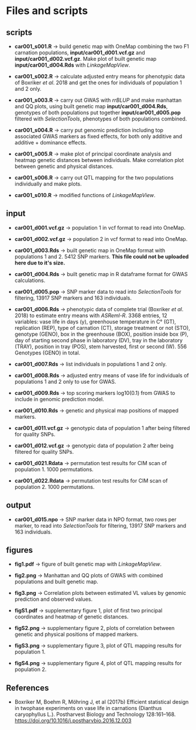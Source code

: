 # Files and scripts

## scripts
- **car001_s001.R** -> build genetic map with OneMap combining the two F1 carnation populations, **input/car001_d001.vcf.gz** and **input/car001_d002.vcf.gz**. Make plot of built genetic map **input/car001_d004.Rds** with *LinkageMapView*.<br>

- **car001_s002.R** -> calculate adjusted entry means for phenotypic data of Boxriker *et al*. 2018 and get the ones for individuals of population 1 and 2 only.<br>

- **car001_s003.R** -> carry out GWAS with *rrBLUP* and make manhattan and QQ plots, using built genetic map **input/car001_d004.Rds**, genotypes of both populations put together **input/car001_d005.pop** filtered with *SelectionTools*, phenotypes of both populations combined.<br>

- **car001_s004.R** -> carry put genomic prediction including top associated GWAS markers as fixed effects, for both only additive and additive + dominance effects.<br>

- **car001_s005.R** -> make plot of principal coordinate analysis and heatmap genetic distances between individuals. Make correlation plot between genetic and physical distances.<br>

- **car001_s006.R** -> carry out QTL mapping for the two populations individually and make plots.<br>   

- **car001_s010.R** -> modified functions of *LinkageMapView*.<br>

## input
- **car001_d001.vcf.gz** -> population 1 in vcf format to read into OneMap.

- **car001_d002.vcf.gz** -> population 2 in vcf format to read into OneMap.

- **car001_d003.Rds** -> built genetic map in OneMap format with populations 1 and 2. 5412 SNP markers. **This file could not be uploaded here due to it's size.**

- **car001_d004.Rds** -> built genetic map in R dataframe format for GWAS calculations.

- **car001_d005.pop** -> SNP marker data to read into *SelectionTools* for filtering, 13917 SNP markers and 163 individuals.

- **car001_d006.Rds** -> phenotypic data of complete trial (Boxriker *et al*. 2018) to estimate entry means with *ASReml-R*. 3368 entries, 12 variables: vase life in days (y), greenhouse temperature in C° (GT), replication (REP), type of carnation (CT), storage treatment or not (STO), genotype (GENO), box in the greenhouse (BOX), position inside box (P), day of starting second phase in laboratory (DV), tray in the laboratory (TRAY), position in tray (POS), stem harvested, first or second (W). 556 Genotypes (GENO) in total. 

- **car001_d007.Rds** -> list individuals in populations 1 and 2 only.

- **car001_d008.Rds** -> adjusted entry means of vase life for individuals of populations 1 and 2 only to use for GWAS.  

- **car001_d009.Rds** -> top scoring markers log10(0.1) from GWAS to include in genomic prediction model. 

- **car001_d010.Rds** -> genetic and physical map positions of mapped markers. 

- **car001_d011.vcf.gz** -> genotypic data of population 1 after being filtered for quality SNPs.

- **car001_d012.vcf.gz** -> genotypic data of population 2 after being filtered for quality SNPs.

- **car001_d021.Rdata** -> permutation test results for CIM scan of population 1. 1000 permutations.
  
- **car001_d022.Rdata** -> permutation test results for CIM scan of population 2. 1000 permutations.

## output
- **car001_d015.npo** -> SNP marker data in NPO format, two rows per marker, to read into *SelectionTools* for filtering, 13917 SNP markers and 163 individuals.

## figures
- **fig1.pdf** -> figure of built genetic map with *LinkageMapView*.

- **fig2.png** -> Manhattan and QQ plots of GWAS with combined populations and built genetic map.

- **fig3.png** -> Correlation plots between estimated VL values by genomic prediction and observed values. 

- **figS1.pdf** -> supplementary figure 1, plot of first two principal coordinates and heatmap of genetic distances.

- **figS2.png** -> supplementary figure 2, plots of correlation between genetic and physical positions of mapped markers.

- **figS3.png** -> supplementary figure 3, plot of QTL mapping results for population 1.

- **figS4.png** -> supplementary figure 4, plot of QTL mapping results for population 2.

## References
- Boxriker M, Boehm R, Möhring J, et al (2017b) Efficient statistical design in twophase experiments on vase life in carnations (Dianthus caryophyllus L.). Postharvest Biology and Technology 128:161–168. https://doi.org/10.1016/j.postharvbio.2016.12.003
















